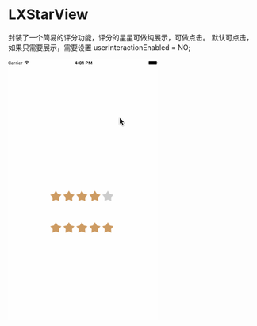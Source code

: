 # LXStarView
封装了一个简易的评分功能，评分的星星可做纯展示，可做点击。
默认可点击，如果只需要展示，需要设置 userInteractionEnabled = NO; 



![image](https://github.com/liuxu0718/LXStarView/blob/master/LXStarView.gif)
